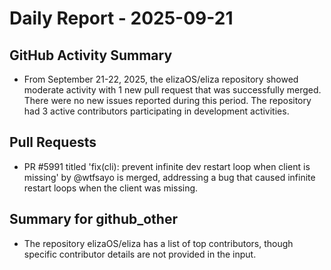 # Daily Report - 2025-09-21

## GitHub Activity Summary
- From September 21-22, 2025, the elizaOS/eliza repository showed moderate activity with 1 new pull request that was successfully merged. There were no new issues reported during this period. The repository had 3 active contributors participating in development activities.

## Pull Requests
- PR #5991 titled 'fix(cli): prevent infinite dev restart loop when client is missing' by @wtfsayo is merged, addressing a bug that caused infinite restart loops when the client was missing.

## Summary for github_other
- The repository elizaOS/eliza has a list of top contributors, though specific contributor details are not provided in the input.